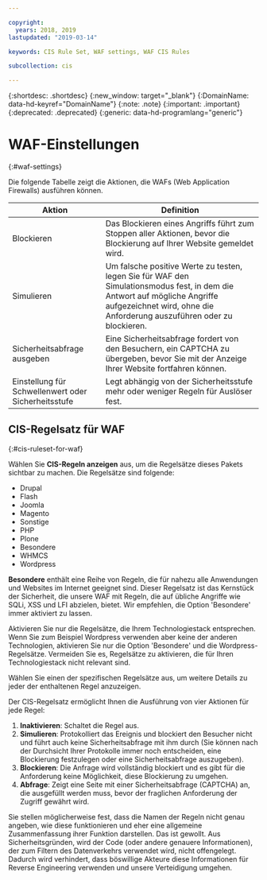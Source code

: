 ```yaml
---

copyright:
  years: 2018, 2019
lastupdated: "2019-03-14"

keywords: CIS Rule Set, WAF settings, WAF CIS Rules

subcollection: cis

---
```


{:shortdesc: .shortdesc}
{:new_window: target="_blank"}
{:DomainName: data-hd-keyref="DomainName"}
{:note: .note}
{:important: .important}
{:deprecated: .deprecated}
{:generic: data-hd-programlang="generic"}


# WAF-Einstellungen
{:#waf-settings}

Die folgende Tabelle zeigt die Aktionen, die WAFs (Web Application Firewalls) ausführen können.  


|Aktion| Definition|
|---|---|
|Blockieren | Das Blockieren eines Angriffs führt zum Stoppen aller Aktionen, bevor die Blockierung auf Ihrer Website gemeldet wird. |
|Simulieren | Um falsche positive Werte zu testen, legen Sie für WAF den Simulationsmodus fest, in dem die Antwort auf mögliche Angriffe aufgezeichnet wird, ohne die Anforderung auszuführen oder zu blockieren. |
|Sicherheitsabfrage ausgeben | Eine Sicherheitsabfrage fordert von den Besuchern, ein CAPTCHA zu übergeben, bevor Sie mit der Anzeige Ihrer Website fortfahren können. |
|Einstellung für Schwellenwert oder Sicherheitsstufe| Legt abhängig von der Sicherheitsstufe mehr oder weniger Regeln für Auslöser fest. |

## CIS-Regelsatz für WAF
{:#cis-ruleset-for-waf}

Wählen Sie **CIS-Regeln anzeigen** aus, um die Regelsätze dieses Pakets sichtbar zu machen. Die Regelsätze sind folgende: 
  * Drupal
  * Flash
  * Joomla
  * Magento
  * Sonstige
  * PHP
  * Plone
  * Besondere
  * WHMCS
  * Wordpress

**Besondere** enthält eine Reihe von Regeln, die für nahezu alle Anwendungen und Websites im Internet geeignet sind. Dieser Regelsatz ist das Kernstück der Sicherheit, die unsere WAF mit Regeln, die auf übliche Angriffe wie SQLi, XSS und LFI abzielen, bietet. Wir empfehlen, die Option 'Besondere' immer aktiviert zu lassen. 

Aktivieren Sie nur die Regelsätze, die Ihrem Technologiestack entsprechen. Wenn Sie zum Beispiel Wordpress verwenden aber keine der anderen Technologien, aktivieren Sie nur die Option 'Besondere' und die Wordpress-Regelsätze. Vermeiden Sie es, Regelsätze zu aktivieren, die für Ihren Technologiestack nicht relevant sind. 

Wählen Sie einen der spezifischen Regelsätze aus, um weitere Details zu jeder der enthaltenen Regel anzuzeigen. 

Der CIS-Regelsatz ermöglicht Ihnen die Ausführung von vier Aktionen für jede Regel: 
  1. **Inaktivieren**: Schaltet die Regel aus. 
  2. **Simulieren**: Protokolliert das Ereignis und blockiert den Besucher nicht und führt auch keine Sicherheitsabfrage mit ihm durch (Sie können nach der Durchsicht Ihrer Protokolle immer noch entscheiden, eine Blockierung festzulegen oder eine Sicherheitsabfrage auszugeben). 
  3. **Blockieren**: Die Anfrage wird vollständig blockiert und es gibt für die Anforderung keine Möglichkeit, diese Blockierung zu umgehen. 
  4. **Abfrage**: Zeigt eine Seite mit einer Sicherheitsabfrage (CAPTCHA) an, die ausgefüllt werden muss, bevor der fraglichen Anforderung der Zugriff gewährt wird. 

Sie stellen möglicherweise fest, dass die Namen der Regeln nicht genau angeben, wie diese funktionieren und eher eine allgemeine Zusammenfassung ihrer Funktion darstellen. Das ist gewollt. Aus Sicherheitsgründen, wird der Code (oder andere genauere Informationen), der zum Filtern des Datenverkehrs verwendet wird, nicht offengelegt. Dadurch wird verhindert, dass böswillige Akteure diese Informationen für Reverse Engineering verwenden und unsere Verteidigung umgehen. 
